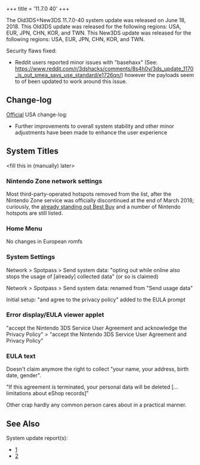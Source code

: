 +++
title = '11.7.0 40'
+++

The Old3DS+New3DS 11.7.0-40 system update was released on June 18, 2018.
This Old3DS update was released for the following regions: USA, EUR,
JPN, CHN, KOR, and TWN. This New3DS update was released for the
following regions: USA, EUR, JPN, CHN, KOR, and TWN.

Security flaws fixed:

- Reddit users reported minor issues with "basehaxx" (See:
  <https://www.reddit.com/r/3dshacks/comments/8s4h0y/3ds_update_1170_is_out_smea_says_use_standard/e1726qn/>)
  however the payloads seem to of been updated to work around this
  issue.

## Change-log

[Official](https://en-americas-support.nintendo.com/app/answers/detail/a_id/667/p/430/c/267)
USA change-log:

- Further improvements to overall system stability and other minor
  adjustments have been made to enhance the user experience

## System Titles

\<fill this in (manually) later\>

### Nintendo Zone network settings

Most third-party-operated hotspots removed from the list, after the
Nintendo Zone service was officially discontinued at the end of March
2018; curiously, the [already standing out Best
Buy](Nintendo_Zone "wikilink") and a number of Nintendo hotspots are
still listed.

### Home Menu

No changes in European romfs

### System Settings

Network \> Spotpass \> Send system data: "opting out while online also
stops the usage of \[already\] collected data" (or so is claimed)

Network \> Spotpass \> Send system data: renamed from "Send usage data"

Initial setup: "and agree to the privacy policy" added to the EULA
prompt

### Error display/EULA viewer applet

"accept the Nintendo 3DS Service User Agreement and acknowledge the
Privacy Policy" \> "accept the Nintendo 3DS Service User Agreement and
Privacy Policy"

### EULA text

Doesn't claim anymore the right to collect "your name, your address,
birth date, gender".

"If this agreement is terminated, your personal data will be deleted
\[... limitations about eShop records\]"

Other crap hardly any common person cares about in a practical manner.

## See Also

System update report(s):

- [1](https://yls8.mtheall.com/ninupdates/reports.php?date=06-18-18_08-00-36&sys=ctr)
- [2](https://yls8.mtheall.com/ninupdates/reports.php?date=06-18-18_08-00-41&sys=ktr)